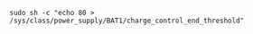 ```shell script
sudo sh -c "echo 80 > /sys/class/power_supply/BAT1/charge_control_end_threshold"
```
